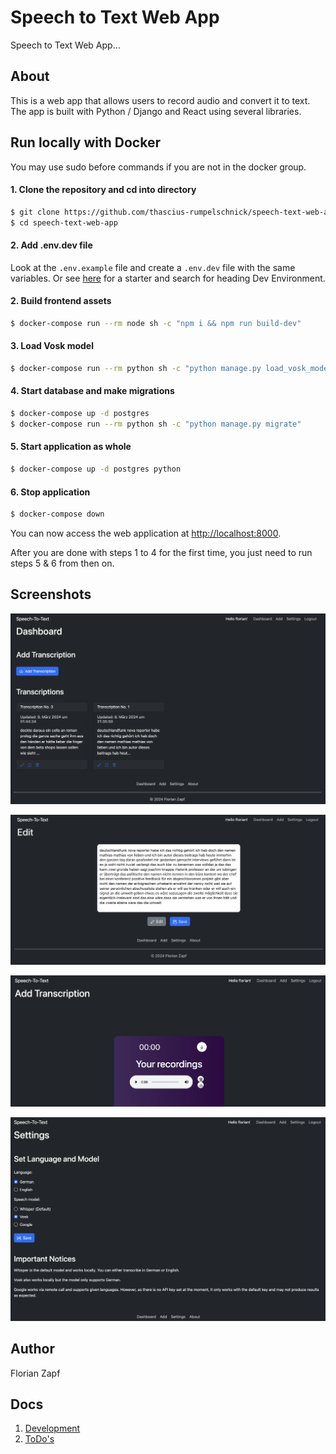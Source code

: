 # Speech to Text Web App

Speech to Text Web App...

## About

This is a web app that allows users to record audio and convert it to text. 
The app is built with Python / Django and React using several libraries.

## Run locally with Docker

You may use sudo before commands if you are not in the docker group.

#### 1. Clone the repository and cd into directory

```sh
$ git clone https://github.com/thascius-rumpelschnick/speech-text-web-app.git
$ cd speech-text-web-app
```
#### 2. Add .env.dev file

Look at the `.env.example` file and create a `.env.dev` file with the same variables.
Or see [here](./docs/todo.md) for a starter and search for heading Dev Environment.

#### 2. Build frontend assets

```sh
$ docker-compose run --rm node sh -c "npm i && npm run build-dev"
```
#### 3. Load Vosk model

```sh
$ docker-compose run --rm python sh -c "python manage.py load_vosk_model -m vosk-model-small-de-0.15"
```

#### 4. Start database and make migrations

```sh
$ docker-compose up -d postgres
$ docker-compose run --rm python sh -c "python manage.py migrate"
```

#### 5. Start application as whole

```sh
$ docker-compose up -d postgres python
```

#### 6. Stop application

```sh
$ docker-compose down
```
You can now access the web application at [http://localhost:8000](http://localhost:8000).

After you are done with steps 1 to 4 for the first time, you just need to run steps 5 & 6 from then on.

## Screenshots

![Dashboard](./docs/image/dashboard.png)

![Dashboard](./docs/image/edit.png)

![Dashboard](./docs/image/add.png)

![Dashboard](./docs/image/settings.png)

## Author

Florian Zapf

## Docs

1. [Development](./docs/development.md)
2. [ToDo's](./docs/todo.md)
